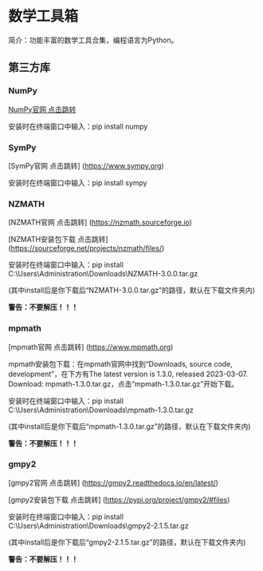 # 数学工具箱

简介：功能丰富的数学工具合集，编程语言为Python。

## 第三方库

### NumPy

[NumPy官网 点击跳转](https://numpy.org)

安装时在终端窗口中输入：pip install numpy

### SymPy

[SymPy官网 点击跳转] (https://www.sympy.org)

安装时在终端窗口中输入：pip install sympy

### NZMATH

[NZMATH官网 点击跳转] (https://nzmath.sourceforge.io)

[NZMATH安装包下载 点击跳转] (https://sourceforge.net/projects/nzmath/files/)

安装时在终端窗口中输入：pip install C:\Users\Administration\Downloads\NZMATH-3.0.0.tar.gz

(其中install后是你下载后“NZMATH-3.0.0.tar.gz”的路径，默认在下载文件夹内)

**警告：不要解压！！！**

### mpmath

[mpmath官网 点击跳转] (https://www.mpmath.org)

mpmath安装包下载：在mpmath官网中找到“Downloads, source code, development”，在下方有The latest version is 1.3.0, released 2023-03-07. Download: mpmath-1.3.0.tar.gz，点击“mpmath-1.3.0.tar.gz”开始下载。

安装时在终端窗口中输入：pip install C:\Users\Administration\Downloads\mpmath-1.3.0.tar.gz

(其中install后是你下载后“mpmath-1.3.0.tar.gz”的路径，默认在下载文件夹内)

**警告：不要解压！！！**

### gmpy2
[gmpy2官网 点击跳转] (https://gmpy2.readthedocs.io/en/latest/)

[gmpy2安装包下载 点击跳转] (https://pypi.org/project/gmpy2/#files)

安装时在终端窗口中输入：pip install C:\Users\Administration\Downloads\gmpy2-2.1.5.tar.gz

(其中install后是你下载后“gmpy2-2.1.5.tar.gz”的路径，默认在下载文件夹内)

**警告：不要解压！！！**
